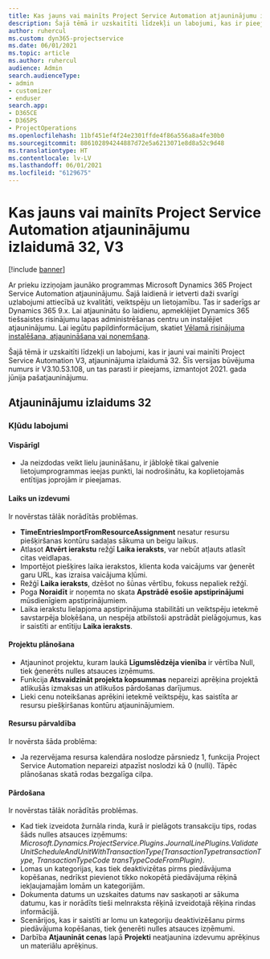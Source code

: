```yaml
---
title: Kas jauns vai mainīts Project Service Automation atjauninājumu izlaidumā 32, V3
description: Šajā tēmā ir uzskaitīti līdzekļi un labojumi, kas ir pieejami Project Service Automation atjauninājumu izlaidumā 32, V3.
author: ruhercul
ms.custom: dyn365-projectservice
ms.date: 06/01/2021
ms.topic: article
ms.author: ruhercul
audience: Admin
search.audienceType:
- admin
- customizer
- enduser
search.app:
- D365CE
- D365PS
- ProjectOperations
ms.openlocfilehash: 11bf451ef4f24e2301ffde4f86a556a8a4fe30b0
ms.sourcegitcommit: 886102894244887d72e5a6213071e8d8a52c9d48
ms.translationtype: HT
ms.contentlocale: lv-LV
ms.lasthandoff: 06/01/2021
ms.locfileid: "6129675"
---
```

# <a name="whats-new-or-changed-in-project-service-automation-update-release-32-v3"></a>Kas jauns vai mainīts Project Service Automation atjauninājumu izlaidumā 32, V3

[!include [banner](../includes/psa-now-project-operations.md)]

Ar prieku izziņojam jaunāko programmas Microsoft Dynamics 365 Project Service Automation atjauninājumu. Šajā laidienā ir ietverti daži svarīgi uzlabojumi attiecībā uz kvalitāti, veiktspēju un lietojamību. Tas ir saderīgs ar Dynamics 365 9.x. Lai atjauninātu šo laidienu, apmeklējiet Dynamics 365 tiešsaistes risinājumu lapas administrēšanas centru un instalējiet atjauninājumu. Lai iegūtu papildinformācijum, skatiet [Vēlamā risinājuma instalēšana, atjaunināšana vai noņemšana](/power-platform/admin/install-remove-preferred-solution).

Šajā tēmā ir uzskaitīti līdzekļi un labojumi, kas ir jauni vai mainīti Project Service Automation V3, atjauninājuma izlaidumā 32. Šīs versijas būvējuma numurs ir V3.10.53.108, un tas parasti ir pieejams, izmantojot 2021. gada jūnija pašatjauninājumu.

## <a name="update-release-32"></a>Atjauninājumu izlaidums 32

### <a name="bug-fixes"></a>Kļūdu labojumi

#### <a name="general"></a>VispārīgI

- Ja neizdodas veikt lielu jaunināšanu, ir jābloķē tikai galvenie lietojumprogrammas ieejas punkti, lai nodrošinātu, ka koplietojamās entītijas joprojām ir pieejamas.

#### <a name="time-and-expense"></a>Laiks un izdevumi

Ir novērstas tālāk norādītās problēmas.

- **TimeEntriesImportFromResourceAssignment** nesatur resursu piešķiršanas kontūru sadaļas sākuma un beigu laikus.
- Atlasot **Atvērt ierakstu** režģī **Laika ieraksts**, var nebūt atļauts atlasīt citas veidlapas.
- Importējot piešķires laika ierakstos, klienta koda vaicājums var ģenerēt garu URL, kas izraisa vaicājuma kļūmi.
- Režģī **Laika ieraksts**, dzēšot no šūnas vērtību, fokuss nepaliek režģī.
- Poga **Noraidīt** ir noņemta no skata **Apstrādē esošie apstiprinājumi** mūsdienīgiem apstiprinājumiem.
- Laika ierakstu lielapjoma apstiprinājuma stabilitāti un veiktspēju ietekmē savstarpēja bloķēšana, un nespēja atbilstoši apstrādāt pielāgojumus, kas ir saistīti ar entītiju **Laika ieraksts**.

#### <a name="project-planning"></a>Projektu plānošana

- Atjauninot projektu, kuram laukā **Līgumslēdzēja vienība** ir vērtība Null, tiek ģenerēts nulles atsauces izņēmums.
- Funkcija **Atsvaidzināt projekta kopsummas** nepareizi aprēķina projektā atlikušās izmaksas un atlikušos pārdošanas darījumus.
- Lieki cenu noteikšanas aprēķini ietekmē veiktspēju, kas saistīta ar resursu piešķiršanas kontūru atjauninājumiem.

#### <a name="resource-management"></a>Resursu pārvaldība

Ir novērsta šāda problēma:

- Ja rezervējama resursa kalendāra noslodze pārsniedz 1, funkcija Project Service Automation nepareizi atpazīst noslodzi kā 0 (nulli). Tāpēc plānošanas skatā rodas bezgalīga cilpa.

#### <a name="sales"></a>Pārdošana

Ir novērstas tālāk norādītās problēmas.

- Kad tiek izveidota žurnāla rinda, kurā ir pielāgots transakciju tips, rodas šāds nulles atsauces izņēmums: *Microsoft.Dynamics.ProjectService.Plugins.JournalLinePlugins.ValidateUnitScheduleAndUnitWithTransactionType(TransactionTypetransactionType, TransactionTypeCode transTypeCodeFromPlugin)*.
- Lomas un kategorijas, kas tiek deaktivizētas pirms piedāvājuma kopēšanas, nedrīkst pievienot tikko nokopētā piedāvājuma rēķinā iekļaujamajām lomām un kategorijām.
- Dokumenta datums un uzskaites datums nav saskaņoti ar sākuma datumu, kas ir norādīts tieši melnraksta rēķinā izveidotajā rēķina rindas informācijā.
- Scenārijos, kas ir saistīti ar lomu un kategoriju deaktivizēšanu pirms piedāvājuma kopēšanas, tiek ģenerēti nulles atsauces izņēmumi.
- Darbība **Atjaunināt cenas** lapā **Projekti** neatjaunina izdevumu aprēķinus un materiālu aprēķinus.
